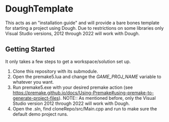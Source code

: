 # DoughTemplate

This acts as an "installation guide" and will provide a bare bones template for starting a project using Dough.
Due to restrictions on some libraries only Visual Studio versions, 2012 through 2022 will work with Dough.

## Getting Started
It only takes a few steps to get a workspace/solution set up.

1. Clone this repository with its submodule.
2. Open the premake5.lua and change the *GAME_PROJ_NAME* variable to whatever you want.
3. Run premake5.exe with your desired premake action (see https://premake.github.io/docs/Using-Premake#using-premake-to-generate-project-files). NOTE:: As mentioned before, only the Visual Studio version 2012 through 2022 will work with Dough.
4. Open the .sln, find cloneRepo/src/Main.cpp and run to make sure the default demo project runs.
